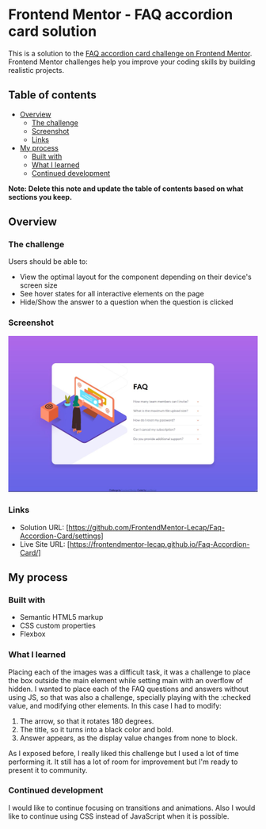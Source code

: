 # Frontend Mentor - FAQ accordion card solution

This is a solution to the [FAQ accordion card challenge on Frontend Mentor](https://www.frontendmentor.io/challenges/faq-accordion-card-XlyjD0Oam). Frontend Mentor challenges help you improve your coding skills by building realistic projects.

## Table of contents

- [Overview](#overview)
  - [The challenge](#the-challenge)
  - [Screenshot](#screenshot)
  - [Links](#links)
- [My process](#my-process)
  - [Built with](#built-with)
  - [What I learned](#what-i-learned)
  - [Continued development](#continued-development)

**Note: Delete this note and update the table of contents based on what sections you keep.**

## Overview

### The challenge

Users should be able to:

- View the optimal layout for the component depending on their device's screen size
- See hover states for all interactive elements on the page
- Hide/Show the answer to a question when the question is clicked

### Screenshot

![](./images/screenshot.jpg)

### Links

- Solution URL: [https://github.com/FrontendMentor-Lecap/Faq-Accordion-Card/settings]
- Live Site URL: [https://frontendmentor-lecap.github.io/Faq-Accordion-Card/]

## My process

### Built with

- Semantic HTML5 markup
- CSS custom properties
- Flexbox

### What I learned

Placing each of the images was a difficult task, it was a challenge to place the box outside the main element while setting main with an overflow of hidden.
I wanted to place each of the FAQ questions and answers without using JS, so that was also a challenge, specially playing with the :checked value, and modifying other elements. In this case I had to modify:

1. The arrow, so that it rotates 180 degrees.
2. The title, so it turns into a black color and bold.
3. Answer appears, as the display value changes from none to block.

As I exposed before, I really liked this challenge but I used a lot of time performing it. It still has a lot of room for improvement but I'm ready to present it to community.

### Continued development

I would like to continue focusing on transitions and animations. Also I would like to continue using CSS instead of JavaScript when it is possible.
